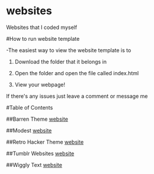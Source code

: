 # websites
Websites that I coded myself

#How to run website template

-The easiest way to view the website template is to

1. Download the folder that it belongs in

2. Open the folder and open the file called index.html

3. View your webpage!

If there's any issues just leave a comment or message me

#Table of Contents

##Barren Theme
[website]()

##Modest
[website](https://github.com/Vaporjawn/websites/tree/master/Modest)

##Retro Hacker Theme
[website]()

##Tumblr Websites
[website](https://github.com/Vaporjawn/websites/tree/master/Tumblr%20Websites)

##Wiggly Text
[website](https://github.com/Vaporjawn/websites/tree/master/Wiggly%20Text)
